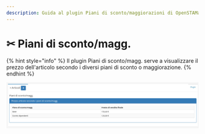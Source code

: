 ```yaml
---
description: Guida al plugin Piani di sconto/maggiorazioni di OpenSTAManager
---
```


# ✂ Piani di sconto/magg.

{% hint style="info" %}
Il plugin Piani di sconto/magg. serve a visualizzare il prezzo dell'articolo secondo i diversi piani di sconto o maggiorazione.
{% endhint %}

![](<../../../../../.gitbook/assets/image (437).png>)
